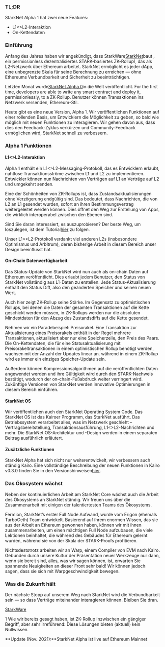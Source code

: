 ### TL;DR

StarkNet Alpha 1 hat zwei neue Features:

* L1<>L2-Interaktion
* On-Kettendaten

### Einführung

Anfang des Jahres haben wir angekündigt, dass StarkWare[StarkNet](https://starkware.co/product/starknet/)baut , ein permissionless dezentralisiertes STARK-basiertes ZK-Rollup1, das als L2-Netzwerk über Ethereum arbeitet. StarkNet ermöglicht es jeder dApp, eine unbegrenzte Skala für seine Berechnung zu erreichen — ohne Ethereums Verbundbarkeit und Sicherheit zu beeinträchtigen.

Letzten Monat wurde[StarkNet Alpha 0](https://medium.com/starkware/starknet-planets-alpha-on-ropsten-e7494929cb95)in die Welt veröffentlicht. For the first time, developers are able to [write](https://kobi.one/2021/07/14/stardrop.html) any smart contract and deploy it, permissionlessly, to a ZK-Rollup. Benutzer können Transaktionen ins Netzwerk versenden, Ethereum-Stil.

Heute gibt es eine neue Version, Alpha 1. Wir veröffentlichen Funktionen auf einer rollenden Basis, um Entwicklern die Möglichkeit zu geben, so bald wie möglich mit neuen Funktionen zu interagieren. Wir gehen davon aus, dass dies den Feedback-Zyklus verkürzen und Community-Feedback ermöglichen wird, StarkNet schnell zu verbessern.

### **Alpha 1 Funktionen**

#### L1<>L2-Interaktion

Alpha 1 enthält ein L1<>L2-Messaging-Protokoll, das es Entwicklern erlaubt, nahtlose Transaktionsströme zwischen L1 und L2 zu implementieren. Entwickler können nun Nachrichten von Verträgen auf L1 an Verträge auf L2 und umgekehrt senden.

Eine der Schönheiten von ZK-Rollups ist, dass Zustandsaktualisierungen ohne Verzögerung endgültig sind. Das bedeutet, dass Nachrichten, die von L2 an L1 gesendet wurden, sofort an ihren Bestimmungsvertrag weitergeleitet werden können. Dies öffnet den Weg zur Erstellung von Apps, die wirklich interoperabel zwischen den Ebenen sind.

Sind Sie daran interessiert, es auszuprobieren? Der beste Weg, um loszulegen, ist dem Tutorial[hier](https://www.cairo-lang.org/docs/hello_starknet/l1l2.html) zu folgen.

Unser L1<>L2-Protokoll verdankt viel anderen L2s (insbesondere Optimismus und Arbitrum), deren bisherige Arbeit in diesem Bereich unser Design beeinflusst hat.

#### On-Chain Datenverfügbarkeit

Das Status-Update von StarkNet wird nun auch als on-chain Daten auf Ethereum veröffentlicht. Dies erlaubt jedem Benutzer, den Status von StarkNet vollständig aus L1-Daten zu erstellen. Jede Status-Aktualisierung enthält den Status Diff, also den geänderten Speicher und seinen neuen Wert.

Auch hier zeigt ZK-Rollup seine Stärke. Im Gegensatz zu optimistischen Rollups, bei denen die Daten der gesamten Transaktionen auf die Kette geschickt werden müssen, in ZK-Rollups werden nur die absoluten Mindestdaten für den Abzug des Zustandsdiffs auf die Kette gesendet.

Nehmen wir ein Paradebeispiel: Preisorakel. Eine Transaktion zur Aktualisierung eines Preisorakels enthält in der Regel mehrere Transaktionen, aktualisiert aber nur eine Speicherzelle, den Preis des Paars. Die On-Kettendaten, die für eine Statusaktualisierung mit Preisorakeltransaktionen in einem optimistischen Rollup benötigt werden, wachsen mit der Anzahl der Updates linear an. während in einem ZK-Rollup wird es immer ein einziges Speicher-Update sein.

Außerdem können Kompressionsalgorithmen auf die veröffentlichten Daten angewendet werden und ihre Gültigkeit wird durch den STARK-Nachweis bestätigt, wodurch der on-chain-Fußabdruck weiter verringert wird. Zukünftige Versionen von StarkNet werden innovative Optimierungen in diesem Bereich einführen.

#### StarkNet OS

Wir veröffentlichen auch den StarkNet Operating System Code. Das StarkNet OS ist das Kairoer Programm, das StarkNet ausführt. Das Betriebssystem verarbeitet alles, was im Netzwerk geschieht – Vertragsbereitstellung, Transaktionsausführung, L1<>L2-Nachrichten und mehr. Die StarkNet OS-Architektur und -Design werden in einem separaten Beitrag ausführlich erläutert.

#### Zusätzliche Funktionen

StarkNet Alpha hat sich nicht nur weiterentwickelt, wir verbessern auch ständig Kairo. Eine vollständige Beschreibung der neuen Funktionen in Kairo v0.3.0 finden Sie in den Versionshinweisen[hier](https://github.com/starkware-libs/cairo-lang/releases/tag/v0.3.0).

### Das Ökosystem wächst

Neben der kontinuierlichen Arbeit am StarkNet Core wächst auch die Arbeit des Ökosystems an StarkNet ständig. Wir freuen uns über die Zusammenarbeit mit einigen der talentiertesten Teams des Ökosystems.

Fermion, StarkNet’s erster Full Node Aufwand, wurde vom Erigon (ehemals TurboGeth) Team entwickelt. Basierend auf ihrem enormen Wissen, das sie aus der Arbeit an Ethereum gewonnen haben, können wir mit ihnen zusammenarbeiten, um einen mächtigen Full Node aufzubauen, die viele Lektionen beinhaltet, die während des Gebäudes für Ethereum gelernt wurden, während sie von der Skala der STARK-Proofs profitieren.

Nichtsdestotrotz arbeiten wir an Warp, einem Compiler von EVM nach Kairo. Gebunden durch unsere Kultur der Präsentation neuer Werkzeuge nur dann, wenn sie bereit sind, alles, was wir sagen können, ist, erwarten Sie spannende Neuigkeiten an dieser Front sehr bald! Wir können jedoch sagen, dass sie sich mit Warpgeschwindigkeit bewegen.

### Was die Zukunft hält

Der nächste Stopp auf unserem Weg nach StarkNet wird die Verbundbarkeit sein — so dass Verträge miteinander interagieren können. Bleiben Sie dran.

[StarkWare](https://starkware.co/)

1 Wie wir bereits gesagt haben, ist ZK-Rollup inzwischen ein gängiger Begriff, aber sehr irreführend: Diese Lösungen bieten (aktuell) kein Nullwissen.

**Update (Nov. 2021):**StarkNet Alpha ist live auf Ethereum Mainnet